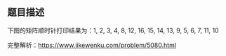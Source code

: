 ## 题目描述
下图的矩阵顺时针打印结果为：1, 2, 3, 4, 8, 12, 16, 15, 14, 13, 9, 5, 6, 7, 11, 10

完整解析：https://www.jikewenku.com/problem/5080.html